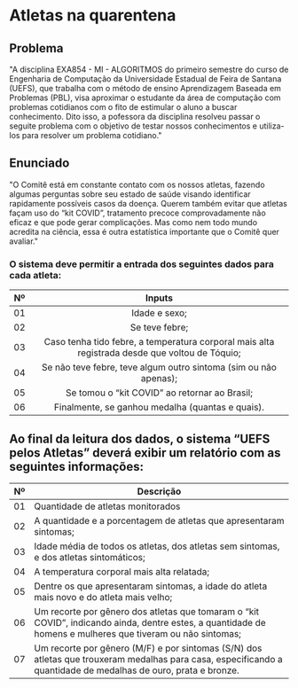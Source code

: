 # Atletas na quarentena

## Problema

"A disciplina EXA854 - MI - ALGORITMOS do primeiro semestre do curso de Engenharia de Computação da Universidade Estadual de Feira de Santana (UEFS), que trabalha com o método de ensino Aprendizagem Baseada em Problemas (PBL), visa aproximar o estudante da área  de computação com problemas cotidianos com o fito de estimular o aluno a buscar conhecimento. Dito isso, a pofessora da disciplina resolveu passar o seguite problema com o objetivo de testar nossos conhecimentos e utiliza-los para resolver um problema cotidiano."

## Enunciado

"O Comitê está em constante contato com os nossos atletas, fazendo algumas perguntas sobre seu estado de saúde visando identificar rapidamente possíveis casos da doença. Querem também evitar que atletas façam uso do “kit COVID”, tratamento precoce comprovadamente não eficaz e que pode gerar complicações. Mas como nem todo mundo acredita na ciência, essa é outra estatística importante que o Comitê quer avaliar."

### O sistema deve permitir a entrada dos seguintes dados para cada atleta:

| Nº | Inputs | 
| :---------: | :------------: |
| 01 | Idade e sexo; |
| 02 | Se teve febre; |
| 03 | Caso tenha tido febre, a temperatura corporal mais alta registrada desde que voltou de Tóquio; |
| 04 | Se não teve febre, teve algum outro sintoma (sim ou não apenas); |
| 05 | Se tomou o “kit COVID” ao retornar ao Brasil; |
| 06 | Finalmente, se ganhou medalha (quantas e quais). |

## Ao final da leitura dos dados, o sistema “UEFS pelos Atletas” deverá exibir um relatório com as seguintes informações:

| Nº | Descrição | 
| :----------: | --------- | 
| 01 | Quantidade de atletas monitorados | 
| 02 | A quantidade e a porcentagem de atletas que apresentaram sintomas; |
| 03 | Idade média de todos os atletas, dos atletas sem sintomas, e dos atletas sintomáticos; |
| 04 | A temperatura corporal mais alta relatada; |
| 05 | Dentre os que apresentaram sintomas, a idade do atleta mais novo e do atleta mais velho;|
| 06 | Um recorte por gênero dos atletas que tomaram o “kit COVID”, indicando ainda, dentre estes, a quantidade de homens e mulheres que tiveram ou não sintomas;|
| 07 | Um recorte por gênero (M/F) e por sintomas (S/N) dos atletas que trouxeram medalhas para casa, especificando a quantidade de medalhas de ouro, prata e bronze. |
